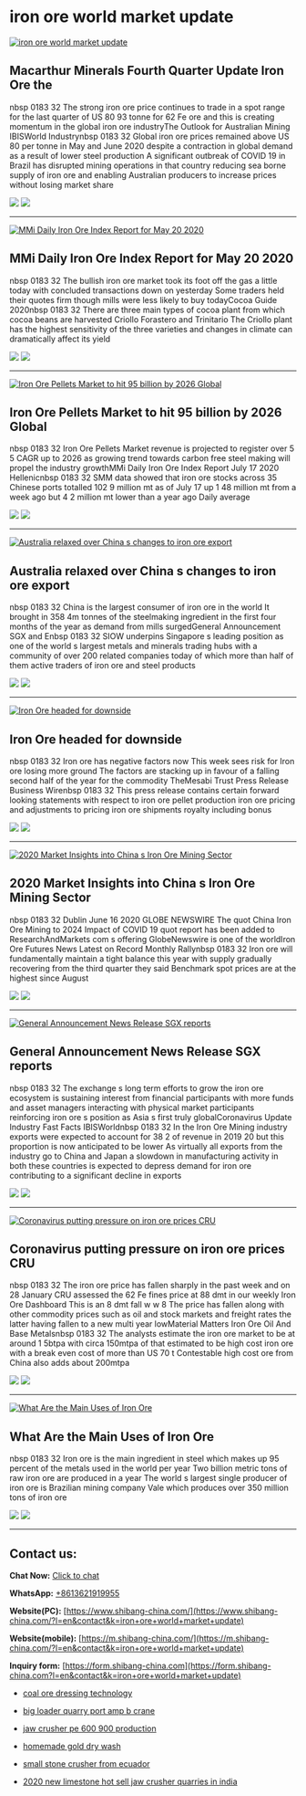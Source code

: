 # iron ore world market update

<a href="https://swt.shibang-china.com/?l=en&img&k=iron+ore+world+market+update" target="_blank">![iron ore world market update](http://static.shibang-china.com/all-800x300/1371.jpg)</a>

## Macarthur Minerals Fourth Quarter Update Iron Ore the
nbsp 0183 32 The strong iron ore price continues to trade in a spot range for the last quarter of US 80 93 tonne for 62 Fe ore and this is creating momentum in the global iron ore industryThe Outlook for Australian Mining IBISWorld Industrynbsp 0183 32 Global iron ore prices remained above US 80 per tonne in May and June 2020 despite a contraction in global demand as a result of lower steel production A significant outbreak of COVID 19 in Brazil has disrupted mining operations in that country reducing sea borne supply of iron ore and enabling Australian producers to increase prices without losing market share


<a href="https://whatsapp.shibangsoft.com/WhatsApp.php" target="_blank" title="WhatsApp">![](http://static.shibang-china.com/icon/whatsapp.png)</a> <a href="https://swt.shibang-china.com/?l=en&icon&k=iron+ore+world+market+update" target="_blank">![](http://static.shibang-china.com/icon/chat-en.png)</a>

---

<a href="https://swt.shibang-china.com/?l=en&img&k=iron+ore+world+market+update" target="_blank">![MMi Daily Iron Ore Index Report for May 20 2020](http://static.shibang-china.com/all-800x300/1359.jpg)</a>

## MMi Daily Iron Ore Index Report for May 20 2020
nbsp 0183 32 The bullish iron ore market took its foot off the gas a little today with concluded transactions down on yesterday Some traders held their quotes firm though mills were less likely to buy todayCocoa Guide 2020nbsp 0183 32 There are three main types of cocoa plant from which cocoa beans are harvested Criollo Forastero and Trinitario The Criollo plant has the highest sensitivity of the three varieties and changes in climate can dramatically affect its yield


<a href="https://whatsapp.shibangsoft.com/WhatsApp.php" target="_blank" title="WhatsApp">![](http://static.shibang-china.com/icon/whatsapp.png)</a> <a href="https://swt.shibang-china.com/?l=en&icon&k=iron+ore+world+market+update" target="_blank">![](http://static.shibang-china.com/icon/chat-en.png)</a>

---

<a href="https://swt.shibang-china.com/?l=en&img&k=iron+ore+world+market+update" target="_blank">![Iron Ore Pellets Market to hit 95 billion by 2026 Global](http://static.shibang-china.com/all-800x300/131.jpg)</a>

## Iron Ore Pellets Market to hit 95 billion by 2026 Global
nbsp 0183 32 Iron Ore Pellets Market revenue is projected to register over 5 5 CAGR up to 2026 as growing trend towards carbon free steel making will propel the industry growthMMi Daily Iron Ore Index Report July 17 2020 Hellenicnbsp 0183 32 SMM data showed that iron ore stocks across 35 Chinese ports totalled 102 9 million mt as of July 17 up 1 48 million mt from a week ago but 4 2 million mt lower than a year ago Daily average


<a href="https://whatsapp.shibangsoft.com/WhatsApp.php" target="_blank" title="WhatsApp">![](http://static.shibang-china.com/icon/whatsapp.png)</a> <a href="https://swt.shibang-china.com/?l=en&icon&k=iron+ore+world+market+update" target="_blank">![](http://static.shibang-china.com/icon/chat-en.png)</a>

---

<a href="https://swt.shibang-china.com/?l=en&img&k=iron+ore+world+market+update" target="_blank">![Australia relaxed over China s changes to iron ore export](http://static.shibang-china.com/all-800x300/1153.jpg)</a>

## Australia relaxed over China s changes to iron ore export
nbsp 0183 32 China is the largest consumer of iron ore in the world It brought in 358 4m tonnes of the steelmaking ingredient in the first four months of the year as demand from mills surgedGeneral Announcement SGX and Enbsp 0183 32 SIOW underpins Singapore s leading position as one of the world s largest metals and minerals trading hubs with a community of over 200 related companies today of which more than half of them active traders of iron ore and steel products


<a href="https://whatsapp.shibangsoft.com/WhatsApp.php" target="_blank" title="WhatsApp">![](http://static.shibang-china.com/icon/whatsapp.png)</a> <a href="https://swt.shibang-china.com/?l=en&icon&k=iron+ore+world+market+update" target="_blank">![](http://static.shibang-china.com/icon/chat-en.png)</a>

---

<a href="https://swt.shibang-china.com/?l=en&img&k=iron+ore+world+market+update" target="_blank">![Iron Ore headed for downside](http://static.shibang-china.com/all-800x300/742.jpg)</a>

## Iron Ore headed for downside
nbsp 0183 32 Iron ore has negative factors now This week sees risk for Iron ore losing more ground The factors are stacking up in favour of a falling second half of the year for the commodity TheMesabi Trust Press Release Business Wirenbsp 0183 32 This press release contains certain forward looking statements with respect to iron ore pellet production iron ore pricing and adjustments to pricing iron ore shipments royalty including bonus


<a href="https://whatsapp.shibangsoft.com/WhatsApp.php" target="_blank" title="WhatsApp">![](http://static.shibang-china.com/icon/whatsapp.png)</a> <a href="https://swt.shibang-china.com/?l=en&icon&k=iron+ore+world+market+update" target="_blank">![](http://static.shibang-china.com/icon/chat-en.png)</a>

---

<a href="https://swt.shibang-china.com/?l=en&img&k=iron+ore+world+market+update" target="_blank">![2020 Market Insights into China s Iron Ore Mining Sector](http://static.shibang-china.com/all-800x300/191.jpg)</a>

## 2020 Market Insights into China s Iron Ore Mining Sector
nbsp 0183 32 Dublin June 16 2020 GLOBE NEWSWIRE The quot China Iron Ore Mining to 2024 Impact of COVID 19 quot report has been added to ResearchAndMarkets com s offering GlobeNewswire is one of the worldIron Ore Futures News Latest on Record Monthly Rallynbsp 0183 32 Iron ore will fundamentally maintain a tight balance this year with supply gradually recovering from the third quarter they said Benchmark spot prices are at the highest since August


<a href="https://whatsapp.shibangsoft.com/WhatsApp.php" target="_blank" title="WhatsApp">![](http://static.shibang-china.com/icon/whatsapp.png)</a> <a href="https://swt.shibang-china.com/?l=en&icon&k=iron+ore+world+market+update" target="_blank">![](http://static.shibang-china.com/icon/chat-en.png)</a>

---

<a href="https://swt.shibang-china.com/?l=en&img&k=iron+ore+world+market+update" target="_blank">![General Announcement News Release SGX reports](http://static.shibang-china.com/all-800x300/682.jpg)</a>

## General Announcement News Release SGX reports
nbsp 0183 32 The exchange s long term efforts to grow the iron ore ecosystem is sustaining interest from financial participants with more funds and asset managers interacting with physical market participants reinforcing iron ore s position as Asia s first truly globalCoronavirus Update Industry Fast Facts IBISWorldnbsp 0183 32 In the Iron Ore Mining industry exports were expected to account for 38 2 of revenue in 2019 20 but this proportion is now anticipated to be lower As virtually all exports from the industry go to China and Japan a slowdown in manufacturing activity in both these countries is expected to depress demand for iron ore contributing to a significant decline in exports


<a href="https://whatsapp.shibangsoft.com/WhatsApp.php" target="_blank" title="WhatsApp">![](http://static.shibang-china.com/icon/whatsapp.png)</a> <a href="https://swt.shibang-china.com/?l=en&icon&k=iron+ore+world+market+update" target="_blank">![](http://static.shibang-china.com/icon/chat-en.png)</a>

---

<a href="https://swt.shibang-china.com/?l=en&img&k=iron+ore+world+market+update" target="_blank">![Coronavirus putting pressure on iron ore prices CRU](http://static.shibang-china.com/all-800x300/146.jpg)</a>

## Coronavirus putting pressure on iron ore prices CRU
nbsp 0183 32 The iron ore price has fallen sharply in the past week and on 28 January CRU assessed the 62 Fe fines price at 88 dmt in our weekly Iron Ore Dashboard This is an 8 dmt fall w w 8 The price has fallen along with other commodity prices such as oil and stock markets and freight rates the latter having fallen to a new multi year lowMaterial Matters Iron Ore Oil And Base Metalsnbsp 0183 32 The analysts estimate the iron ore market to be at around 1 5btpa with circa 150mtpa of that estimated to be high cost iron ore with a break even cost of more than US 70 t Contestable high cost ore from China also adds about 200mtpa


<a href="https://whatsapp.shibangsoft.com/WhatsApp.php" target="_blank" title="WhatsApp">![](http://static.shibang-china.com/icon/whatsapp.png)</a> <a href="https://swt.shibang-china.com/?l=en&icon&k=iron+ore+world+market+update" target="_blank">![](http://static.shibang-china.com/icon/chat-en.png)</a>

---

<a href="https://swt.shibang-china.com/?l=en&img&k=iron+ore+world+market+update" target="_blank">![What Are the Main Uses of Iron Ore](http://static.shibang-china.com/all-800x300/457.jpg)</a>

## What Are the Main Uses of Iron Ore
nbsp 0183 32 Iron ore is the main ingredient in steel which makes up 95 percent of the metals used in the world per year Two billion metric tons of raw iron ore are produced in a year The world s largest single producer of iron ore is Brazilian mining company Vale which produces over 350 million tons of iron ore

<a href="https://whatsapp.shibangsoft.com/WhatsApp.php" target="_blank" title="WhatsApp">![](http://static.shibang-china.com/icon/whatsapp.png)</a> <a href="https://swt.shibang-china.com/?l=en&icon&k=iron+ore+world+market+update" target="_blank">![](http://static.shibang-china.com/icon/chat-en.png)</a>

---
## Contact us:

**Chat Now:** [Click to chat](https://swt.shibang-china.com?l=en&contact&k=iron+ore+world+market+update)

**WhatsApp:**  [+8613621919955](https://whatsapp.shibangsoft.com/WhatsApp.php)

**Website(PC):** [https://www.shibang-china.com/](https://www.shibang-china.com/?l=en&contact&k=iron+ore+world+market+update)

**Website(mobile):** [https://m.shibang-china.com/](https://m.shibang-china.com/?l=en&contact&k=iron+ore+world+market+update)

**Inquiry form:** [https://form.shibang-china.com](https://form.shibang-china.com?l=en&contact&k=iron+ore+world+market+update)

* [coal ore dressing technology](../164/coal%20ore%20dressing%20technology.md)

* [big loader quarry port amp b crane](../164/big%20loader%20quarry%20port%20amp%20b%20crane.md)

* [jaw crusher pe 600 900 production](../170/jaw%20crusher%20pe%20600%20900%20production.md)

* [homemade gold dry wash](../162/homemade%20gold%20dry%20wash.md)

* [small stone crusher from ecuador](../164/small%20stone%20crusher%20from%20ecuador.md)

* [2020 new limestone hot sell jaw crusher quarries in india](../169/2020%20new%20limestone%20hot%20sell%20jaw%20crusher%20quarries%20in%20india.md)
